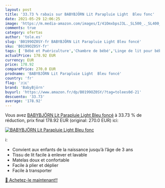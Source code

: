 ```yaml
---
layout: post
title: '33.73 % rabais sur BABYBJÖRN Lit Parapluie Light  Bleu fonc'
date: 2021-05-29 12:06:25
image: 'https://m.media-amazon.com/images/I/41OmxbpsJ3L._SL500_._SL400_.jpg'
comments: true
category: ofertas
author: 'tole.es'
slug: 'B0199OZ0SY-fr BABYBJÖRN Lit Parapluie Light Bleu foncé'
sku: 'B0199OZ0SY-fr'
tags: [ 'Bébé et Puériculture','Chambre de bébé','Linge de lit pour bébés','Matelas et linge de lit','Parures de lits bébé','babybjörn', ]
actualPrice: 178.92 EUR
currency: EUR
price: 178.92
comparePrice: 270.0 EUR
prodname: 'BABYBJÖRN Lit Parapluie Light  Bleu foncé'
country: 'fr'
flag: '🇫🇷'
brand: 'BabyBjörn'
buyurl: 'https://www.amazon.fr/dp/B0199OZ0SY/?tag=tolees0d-21'
descuento: '33.73'
average: '178.92'
---
```


Vous avez [BABYBJÖRN Lit Parapluie Light  Bleu foncé](https://www.amazon.fr/dp/B0199OZ0SY/?tag=tolees0d-21)  à  33.73 % de réduction, prix final  178.92 EUR (original: 270.0 EUR) ici:

[![BABYBJÖRN Lit Parapluie Light  Bleu fonc](https://m.media-amazon.com/images/I/41OmxbpsJ3L._SL500_._SL400_.jpg)](https://www.amazon.fr/dp/B0199OZ0SY/?tag=tolees0d-21)

ℹ️:

- Convient aux enfants de la naissance jusqu’à l’âge de 3 ans
- Tissu de lit facile à enlever et lavable
- Matelas doux et confortable
- Facile à plier et déplier
- Facile à transporter

[🛒 Achetez-le maintenant!!](https://www.amazon.fr/dp/B0199OZ0SY/?tag=tolees0d-21)
